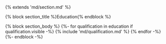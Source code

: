 {% extends 'md/section.md' %}

{% block section_title %}Education{% endblock %}

{% block section_body %}
{%- for qualification in education if qualification.visible -%}
{% include 'md/qualification.md' %}
{% endfor -%}
{%- endblock -%}